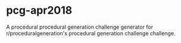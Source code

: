 # pcg-apr2018
A procedural procedural generation challenge generator for r/proceduralgeneration's procedural generation challenge challenge.
